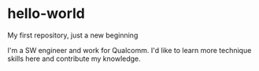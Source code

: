 # hello-world
My first repository, just a new beginning

I'm a SW engineer and work for Qualcomm.
I'd like to learn more technique skills here and contribute my knowledge.
